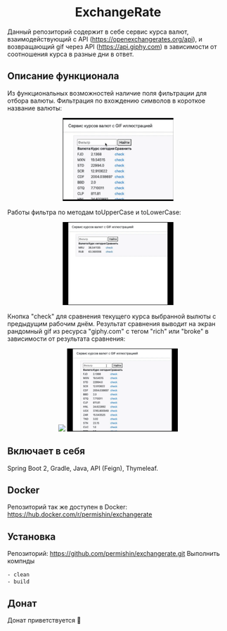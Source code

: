 <h1 align="center">ExchangeRate</h1>



Данный репозиторий содержит в себе сервис курса валют, взаимодействующий с API (https://openexchangerates.org/api), и возвращающий gif через API (https://api.giphy.com) в зависимости от соотношения курса в разные дни в ответ.

## Описание функционала

Из функциональных возможностей наличие поля фильтрации для отбора валюты.
Фильтрация по вхождению символов в короткое название валюты:
<p align="center">
<img src="readme_assets/halfstringfind.gif" width="50%"></p>

Работы фильтра по методам toUpperCase и toLowerCase:
<p align="center">
<img src="readme_assets/upperlowercase.gif" width="50%"></p>
Кнопка "check" для сравнения текущего курса выбранной вылюты с предыдущим рабочим днём. Результат сравнения выводит на экран рандомный gif из ресурса "giphy.com" c тегом "rich" или "broke" в зависимости от результата сравнения:

<p align="center">
<img src="readme_assets/itswork.gif" width="50%">
<img src="readme_assets/itworkv2.gif" width="50%"></p>

## Включает в себя

Spring Boot 2, Gradle, Java, API (Feign), Thymeleaf.

## Docker

Репозиторий так же доступен в Docker: https://hub.docker.com/r/permishin/exchangerate

## Установка

Репозиторий: https://github.com/permishin/exchangerate.git
Выполнить компнды
```
- clean
- build
```
## Донат
Донат приветствуется :beers: